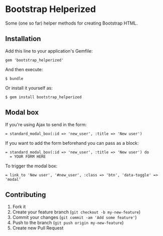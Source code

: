 # Bootstrap Helperized

Some (one so far) helper methods for creating Bootstrap HTML.

## Installation

Add this line to your application's Gemfile:

    gem 'bootstrap_helperized'

And then execute:

    $ bundle

Or install it yourself as:

    $ gem install bootstrap_helperized

## Modal box

If you're using Ajax to send in the form:

    = standard_modal_box(:id => 'new_user', :title => 'New user')

If you want to add the form beforehand you can pass as a block:

    = standard_modal_box(:id => 'new_user', :title => 'New user') do
      = YOUR FORM HERE

To trigger the modal box:

    = link_to 'New user', '#new_user', :class => 'btn', 'data-toggle' => 'modal'
    
## Contributing

1. Fork it
2. Create your feature branch (`git checkout -b my-new-feature`)
3. Commit your changes (`git commit -am 'Add some feature'`)
4. Push to the branch (`git push origin my-new-feature`)
5. Create new Pull Request
